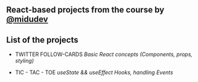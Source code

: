 ## React-based projects from the course by [@midudev](https://cursoreact.dev/)

## List of the projects
- TWITTER FOLLOW-CARDS
*Basic React concepts (Components, props, styling)*

- TIC - TAC - TOE
*useState && useEffect Hooks, handling Events*

